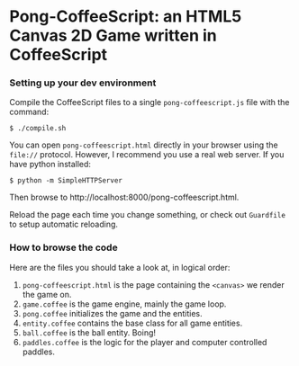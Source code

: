 # Pong-CoffeeScript: an HTML5 Canvas 2D Game written in CoffeeScript

### Setting up your dev environment

Compile the CoffeeScript files to a single `pong-coffeescript.js` file with the command:

    $ ./compile.sh

You can open `pong-coffeescript.html` directly in your browser using the `file://` protocol. However, I recommend you use a real web server. If you have python installed:

    $ python -m SimpleHTTPServer

Then browse to http://localhost:8000/pong-coffeescript.html.

Reload the page each time you change something, or check out `Guardfile` to setup automatic reloading.

### How to browse the code

Here are the files you should take a look at, in logical order:

1. `pong-coffeescript.html` is the page containing the `<canvas>` we render the game on.
2. `game.coffee` is the game engine, mainly the game loop.
3. `pong.coffee` initializes the game and the entities.
4. `entity.coffee` contains the base class for all game entities.
5. `ball.coffee` is the ball entity. Boing!
6. `paddles.coffee` is the logic for the player and computer controlled paddles.
